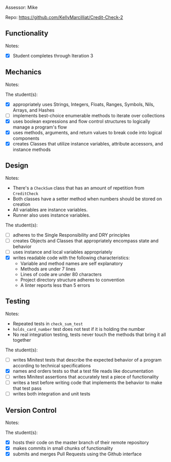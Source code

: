 Assessor: Mike

Repo: https://github.com/KellyMarcilliat/Credit-Check-2

## Functionality

Notes:

- [x] Student completes through Iteration 3

## Mechanics

Notes:

The student(s):

- [x] appropriately uses Strings, Integers, Floats, Ranges, Symbols, Nils, Arrays, and Hashes
- [ ] implements best-choice enumerable methods to iterate over collections
- [x] uses boolean expressions and flow control structures to logically manage a program's flow
- [x] uses methods, arguments, and return values to break code into logical components
- [x] creates Classes that utilize instance variables, attribute accessors, and instance methods

## Design

Notes:

* There's a `CheckSum` class that has an amount of repetition from `CreditCheck`
* Both classes have a setter method when numbers should be stored on creation
* All variables are instance variables.
* Runner also uses instance variables.

The student(s):

- [ ] adheres to the Single Responsibility and DRY principles
- [ ] creates Objects and Classes that appropriately encompass state and behavior
- [ ] uses instance and local variables appropriately
- [x] writes readable code with the following characteristics:
    * Variable and method names are self explanatory
    * Methods are under 7 lines
    * Lines of code are under 80 characters
    * Project directory structure adheres to convention
    * A linter reports less than 5 errors

## Testing

Notes:

* Repeated tests in `check_sum_test`
* `holds_card_number` test does not test if it is holding the number
* No real integration testing, tests never touch the methods that bring it all
together


The student(s):

- [ ] writes Minitest tests that describe the expected behavior of a program according to technical specifications
- [x] names and orders tests so that a test file reads like documentation
- [ ] writes Minitest assertions that accurately test a piece of functionality
- [ ] writes a test before writing code that implements the behavior to make that test pass
- [ ] writes both integration and unit tests

## Version Control

Notes:

The student(s):

- [x] hosts their code on the master branch of their remote repository
- [x] makes commits in small chunks of functionality
- [x] submits and merges Pull Requests using the Github interface
